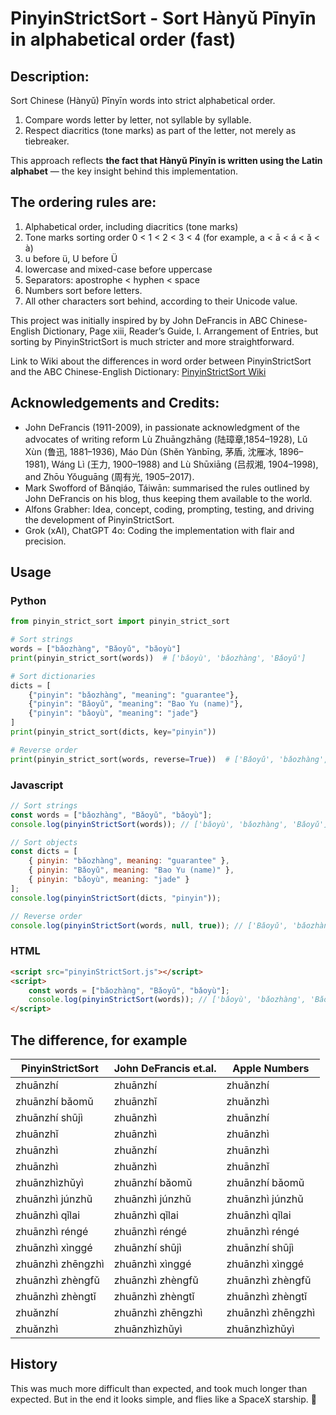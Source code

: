 # PinyinStrictSort - Sort Hànyǔ Pīnyīn in alphabetical order (fast)

## Description:

Sort Chinese (Hànyǔ) Pīnyīn words into strict alphabetical order.

1. Compare words letter by letter, not syllable by syllable. 
2. Respect diacritics (tone marks) as part of the letter, not merely 
as tiebreaker.

This approach reflects **the fact that Hànyǔ Pīnyīn is written using the Latin 
alphabet** — the key insight behind this implementation.

## The ordering rules are:

 1. Alphabetical order, including diacritics (tone marks)
 2. Tone marks sorting order 0 < 1 < 2 < 3 < 4 (for example, a < ā < á < ǎ < à)
 3. u before ü, U before Ü
 4. lowercase and mixed-case before uppercase
 5. Separators: apostrophe < hyphen < space
 6. Numbers sort before letters.
 7. All other characters sort behind, according to their Unicode value.

This project was initially inspired by by John DeFrancis in ABC Chinese-English 
Dictionary, Page xiii, Reader’s Guide, I. Arrangement of Entries, but sorting
by PinyinStrictSort is much stricter and more straightforward.

Link to Wiki about the differences in word order between PinyinStrictSort and the 
ABC Chinese-English Dictionary: 
[PinyinStrictSort Wiki](https://github.com/alfons/PinyinStrictSort/wiki)

## Acknowledgements and Credits:

 - John DeFrancis (1911-2009), in passionate acknowledgment of the advocates 
of writing reform Lù Zhuāngzhāng (陆璋章,1854–1928), Lǔ Xùn (鲁迅, 1881–1936), 
Máo Dùn (Shěn Yànbīng, 茅盾, 沈雁冰, 1896–1981), Wáng Lì (王力, 1900–1988) and 
Lù Shūxiāng (吕叔湘, 1904–1998), and Zhōu Yǒuguāng (周有光, 1905–2017).
 - Mark Swofford of Bǎnqiáo, Táiwān: summarised the rules outlined by 
John DeFrancis on his blog, thus keeping them available to the world.
 - Alfons Grabher: Idea, concept, coding, prompting, testing, and driving the 
development of PinyinStrictSort.
 - Grok (xAI), ChatGPT 4o: Coding the implementation with flair and precision.

## Usage 

### Python

```python
from pinyin_strict_sort import pinyin_strict_sort

# Sort strings
words = ["bǎozhàng", "Bǎoyǔ", "bǎoyù"]
print(pinyin_strict_sort(words))  # ['bǎoyù', 'bǎozhàng', 'Bǎoyǔ']

# Sort dictionaries
dicts = [
    {"pinyin": "bǎozhàng", "meaning": "guarantee"},
    {"pinyin": "Bǎoyǔ", "meaning": "Bao Yu (name)"},
    {"pinyin": "bǎoyù", "meaning": "jade"}
]
print(pinyin_strict_sort(dicts, key="pinyin"))

# Reverse order
print(pinyin_strict_sort(words, reverse=True))  # ['Bǎoyǔ', 'bǎozhàng', 'bǎoyù']
```

### Javascript

```javascript
// Sort strings
const words = ["bǎozhàng", "Bǎoyǔ", "bǎoyù"];
console.log(pinyinStrictSort(words)); // ['bǎoyù', 'bǎozhàng', 'Bǎoyǔ']

// Sort objects
const dicts = [
    { pinyin: "bǎozhàng", meaning: "guarantee" },
    { pinyin: "Bǎoyǔ", meaning: "Bao Yu (name)" },
    { pinyin: "bǎoyù", meaning: "jade" }
];
console.log(pinyinStrictSort(dicts, "pinyin"));

// Reverse order
console.log(pinyinStrictSort(words, null, true)); // ['Bǎoyǔ', 'bǎozhàng', 'bǎoyù']
```

### HTML
```html
<script src="pinyinStrictSort.js"></script>
<script>
    const words = ["bǎozhàng", "Bǎoyǔ", "bǎoyù"];
    console.log(pinyinStrictSort(words)); // ['bǎoyù', 'bǎozhàng', 'Bǎoyǔ']
</script>
```

## The difference, for example

|   PinyinStrictSort   |   John DeFrancis et.al.  |   Apple Numbers      |
|----------------------|--------------------------|----------------------|
|   zhuānzhí           |   zhuānzhí               |   zhuǎnzhí           |
|   zhuānzhí bǎomǔ     |   zhuānzhǐ               |   zhuǎnzhì           |
|   zhuānzhí shūjì     |   zhuānzhì               |   zhuānzhí           |
|   zhuānzhǐ           |   zhuānzhì               |   zhuānzhì           |
|   zhuānzhì           |   zhuǎnzhí               |   zhuānzhì           |
|   zhuānzhì           |   zhuǎnzhì               |   zhuānzhǐ           |
|   zhuānzhìzhǔyì      |   zhuānzhí bǎomǔ         |   zhuānzhí bǎomǔ     |
|   zhuānzhì júnzhǔ    |   zhuānzhì júnzhǔ        |   zhuānzhì júnzhǔ    |
|   zhuānzhì qǐlai     |   zhuānzhì qǐlai         |   zhuānzhì qǐlai     |
|   zhuānzhì réngé     |   zhuānzhì réngé         |   zhuānzhì réngé     |
|   zhuānzhì xìnggé    |   zhuānzhí shūjì         |   zhuānzhí shūjì     |
|   zhuānzhì zhēngzhì  |   zhuānzhì xìnggé        |   zhuānzhì xìnggé    |
|   zhuānzhì zhèngfǔ   |   zhuānzhì zhèngfǔ       |   zhuānzhì zhèngfǔ   |
|   zhuānzhì zhèngtǐ   |   zhuānzhì zhèngtǐ       |   zhuānzhì zhèngtǐ   |
|   zhuǎnzhí           |   zhuānzhì zhēngzhì      |   zhuānzhì zhēngzhì  |
|   zhuǎnzhì           |   zhuānzhìzhǔyì          |   zhuānzhìzhǔyì      |

## History

This was much more difficult than expected, and took much longer than 
expected. But in the end it looks simple, and flies like a SpaceX starship. 🚀
